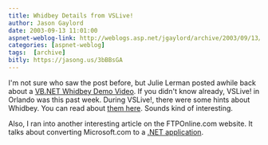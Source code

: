 ```yaml
---
title: Whidbey Details from VSLive!
author: Jason Gaylord
date: 2003-09-13 11:01:00
aspnet-weblog-link: http://weblogs.asp.net/jgaylord/archive/2003/09/13/27420.aspx
categories: [aspnet-weblog]
tags:  [archive]
bitly: https://jasong.us/3bBBsGA
---
```


I'm not sure who saw the post before, but Julie Lerman posted awhile back about a [VB.NET Whidbey Demo Video](http://www.ftponline.com/reports/vsliveny/2003/whidbey/). If you didn't know already, VSLive! in Orlando was this past week. During VSLive!, there were some hints about Whidbey. You can read about [them here](http://www.ftponline.com/reports/vsliveor/2003/dollard1/). Sounds kind of interesting.

Also, I ran into another interesting article on the FTPOnline.com website. It talks about converting Microsoft.com to a [.NET application](http://www.vslive.com/2003/ny/interview_jordan.asp).